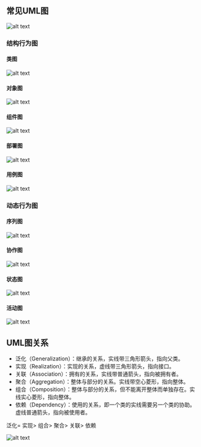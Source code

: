 ## 常见UML图

![alt text](assets/image.png)

### 结构行为图

#### 类图

![alt text](assets/image-1.png)

#### 对象图

![alt text](assets/image-2.png)

#### 组件图

![alt text](assets/image-3.png)

#### 部署图

![alt text](assets/image-4.png)

#### 用例图

![alt text](assets/image-5.png)

### 动态行为图

#### 序列图

![alt text](assets/image-6.png)

#### 协作图

![alt text](assets/image-7.png)

#### 状态图

![alt text](assets/image-8.png)

#### 活动图

![alt text](assets/image-9.png)

## UML图关系

- 泛化（Generalization）：继承的关系，实线带三角形箭头，指向父类。
- 实现（Realization）：实现的关系，虚线带三角形箭头，指向接口。
- 关联（Association）：拥有的关系，实线带普通箭头，指向被拥有者。
- 聚合（Aggregation）：整体与部分的关系。实线带空心菱形，指向整体。
- 组合（Composition）：整体与部分的关系，但不能离开整体而单独存在。实线实心菱形，指向整体。
- 依赖（Dependency）：使用的关系，即一个类的实线需要另一个类的协助。虚线普通箭头，指向被使用者。

泛化= 实现> 组合> 聚合> 关联> 依赖

![alt text](assets/image-10.png)
